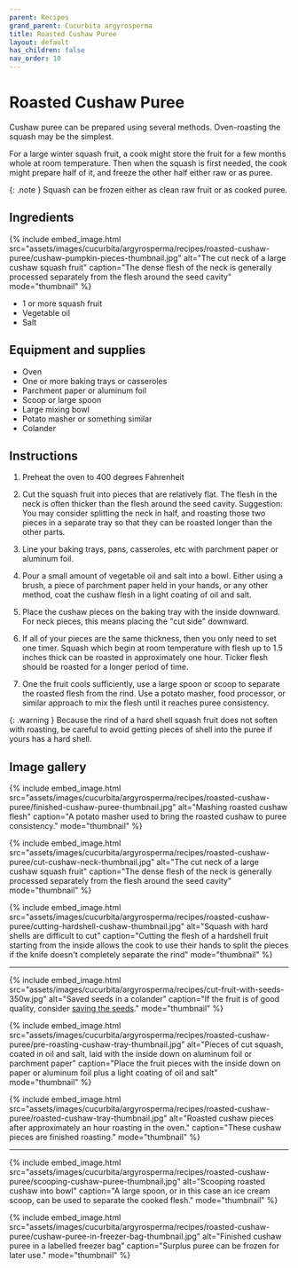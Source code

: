 ```yaml
---
parent: Recipes
grand_parent: Cucurbita argyrosperma
title: Roasted Cushaw Puree
layout: default
has_children: false
nav_order: 10
---
```


# Roasted Cushaw Puree

Cushaw puree can be prepared using several methods. Oven-roasting the squash may be the simplest.

For a large winter squash fruit, a cook might store the fruit for a few months whole at room temperature. Then when the squash is first needed, the cook might prepare half of it, and freeze the other half either raw or as puree.

{: .note }
Squash can be frozen either as clean raw fruit or as cooked puree.

## Ingredients
{% include embed_image.html src="assets/images/cucurbita/argyrosperma/recipes/roasted-cushaw-puree/cushaw-pumpkin-pieces-thumbnail.jpg" alt="The cut neck of a large cushaw squash fruit" caption="The dense flesh of the neck is generally processed separately from the flesh around the seed cavity" mode="thumbnail" %}

- 1 or more squash fruit
- Vegetable oil
- Salt

## Equipment and supplies

- Oven
- One or more baking trays or casseroles
- Parchment paper or aluminum foil
- Scoop or large spoon
- Large mixing bowl
- Potato masher or something similar
- Colander

## Instructions

1. Preheat the oven to 400 degrees Fahrenheit

2. Cut the squash fruit into pieces that are relatively flat. The flesh in the neck is often thicker than the flesh around the seed cavity. Suggestion: You may consider splitting the neck in half, and roasting those two pieces in a separate tray so that they can be roasted longer than the other parts.

3. Line your baking trays, pans, casseroles, etc with parchment paper or aluminum foil.

4. Pour a small amount of vegetable oil and salt into a bowl. Either using a brush, a piece of parchment paper held in your hands, or any other method, coat the cushaw flesh in a light coating of oil and salt.

5. Place the cushaw pieces on the baking tray with the inside downward. For neck pieces, this means placing the "cut side" downward.

6. If all of your pieces are the same thickness, then you only need to set one timer. Squash which begin at room temperature with flesh up to 1.5 inches thick can be roasted in approximately one hour. Ticker flesh should be roasted for a longer period of time.

7. One the fruit cools sufficiently, use a large spoon or scoop to separate the roasted flesh from the rind. Use a potato masher, food processor, or similar approach to mix the flesh until it reaches puree consistency.

{: .warning }
Because the rind of a hard shell squash fruit does not soften with roasting, be careful to avoid getting pieces of shell into the puree if yours has a hard shell.

## Image gallery

{% include embed_image.html src="assets/images/cucurbita/argyrosperma/recipes/roasted-cushaw-puree/finished-cushaw-puree-thumbnail.jpg" alt="Mashing roasted cushaw flesh" caption="A potato masher used to bring the roasted cushaw to puree consistency." mode="thumbnail" %}

{% include embed_image.html src="assets/images/cucurbita/argyrosperma/recipes/roasted-cushaw-puree/cut-cushaw-neck-thumbnail.jpg" alt="The cut neck of a large cushaw squash fruit" caption="The dense flesh of the neck is generally processed separately from the flesh around the seed cavity" mode="thumbnail" %}

{% include embed_image.html src="assets/images/cucurbita/argyrosperma/recipes/roasted-cushaw-puree/cutting-hardshell-cushaw-thumbnail.jpg" alt="Squash with hard shells are difficult to cut" caption="Cutting the flesh of a hardshell fruit starting from the inside allows the cook to use their hands to split the pieces if the knife doesn't completely separate the rind" mode="thumbnail" %}

<hr>

{% include embed_image.html src="assets/images/cucurbita/argyrosperma/recipes/cut-fruit-with-seeds-350w.jpg" alt="Saved seeds in a colander" caption="If the fruit is of good quality, consider [saving the seeds](https://goingtoseed.org/pages/processing-squash-seeds)." mode="thumbnail" %}

{% include embed_image.html src="assets/images/cucurbita/argyrosperma/recipes/roasted-cushaw-puree/pre-roasting-cushaw-tray-thumbnail.jpg" alt="Pieces of cut squash, coated in oil and salt, laid with the inside down on aluminum foil or parchment paper" caption="Place the fruit pieces with the inside down on paper or aluminum foil plus a light coating of oil and salt" mode="thumbnail" %}

{% include embed_image.html src="assets/images/cucurbita/argyrosperma/recipes/roasted-cushaw-puree/roasted-cushaw-tray-thumbnail.jpg" alt="Roasted cushaw pieces after approximately an hour roasting in the oven." caption="These cushaw pieces are finished roasting." mode="thumbnail" %}

<hr>

{% include embed_image.html src="assets/images/cucurbita/argyrosperma/recipes/roasted-cushaw-puree/scooping-cushaw-puree-thumbnail.jpg" alt="Scooping roasted cushaw into bowl" caption="A large spoon, or in this case an ice cream scoop, can be used to separate the cooked flesh." mode="thumbnail" %}

{% include embed_image.html src="assets/images/cucurbita/argyrosperma/recipes/roasted-cushaw-puree/cushaw-puree-in-freezer-bag-thumbnail.jpg" alt="Finished cushaw puree in a labelled freezer bag" caption="Surplus puree can be frozen for later use." mode="thumbnail" %}
